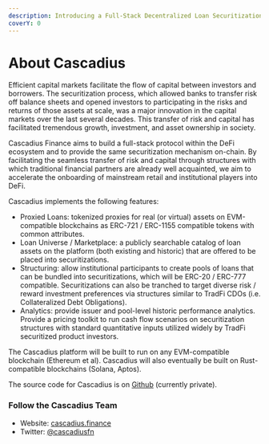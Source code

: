 ```yaml
---
description: Introducing a Full-Stack Decentralized Loan Securitization Protocol
coverY: 0
---
```


# About Cascadius

Efficient capital markets facilitate the flow of capital between investors and borrowers.  The securitization process, which allowed banks to transfer risk off balance sheets and opened investors to participating in the risks and returns of those assets at scale, was a major innovation in the capital markets over the last several decades.  This transfer of risk and capital has facilitated tremendous growth, investment, and asset ownership in society.

Cascadius Finance aims to build a full-stack protocol within the DeFi ecosystem and to provide the same securitization mechanism on-chain.  By facilitating the seamless transfer of risk and capital through structures with which traditional financial partners are already well acquainted, we aim to accelerate the onboarding of mainstream retail and institutional players into DeFi.

Cascadius implements the following features:  &#x20;

* Proxied Loans: tokenized proxies for real (or virtual) assets on EVM-compatible blockchains as ERC-721 / ERC-1155 compatible tokens with common attributes.
* Loan Universe / Marketplace: a publicly searchable catalog of loan assets on the platform (both existing and historic) that are offered to be placed into securitizations.
* Structuring: allow institutional participants to create pools of loans that can be bundled into securitizations, which will be ERC-20 / ERC-777 compatible.  Securitizations can also be tranched to target diverse risk / reward investment preferences via structures similar to TradFi CDOs (i.e. Collateralized Debt Obligations).
* Analytics: provide issuer and pool-level historic performance analytics.  Provide a pricing toolkit to run cash flow scenarios on securitization structures with standard quantitative inputs utilized widely by TradFi securitized product investors.&#x20;

The Cascadius platform will be built to run on any EVM-compatible blockchain (Ethereum et al).  Cascadius will also eventually be built on Rust-compatible blockchains (Solana, Aptos).

The source code for Cascadius is on [Github](https://github.com/liangjh/cascadius-finance) (currently private).

### Follow the Cascadius Team

* Website:  [cascadius.finance](https://cascadius.finance)
* Twitter:   [@cascadiusfn](https://twitter.com/cascadiusfn)
